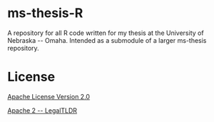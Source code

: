 # ms-thesis-R
A repository for all R code written for my thesis at the University of Nebraska -- Omaha. Intended as a submodule of a larger ms-thesis repository.

# License
[Apache License Version 2.0](./LICENSE)

[Apache 2 -- LegalTLDR](https://tldrlegal.com/license/apache-license-2.0-(apache-2.0)#summary)

